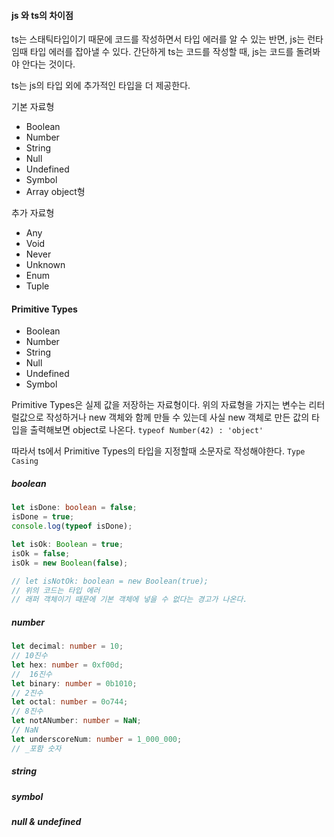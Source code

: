 #### js 와 ts의 차이점

ts는 스태틱타입이기 때문에 코드를 작성하면서 타입 에러를 알 수 있는 반면, js는 런타임때 타입 에러를 잡아낼 수 있다. 간단하게 ts는 코드를 작성할 때, js는 코드를 돌려봐야 안다는 것이다.

ts는 js의 타입 외에 추가적인 타입을 더 제공한다.

기본 자료형

- Boolean
- Number
- String
- Null
- Undefined
- Symbol
- Array object형

추가 자료형

- Any
- Void
- Never
- Unknown
- Enum
- Tuple

#### Primitive Types

- Boolean
- Number
- String
- Null
- Undefined
- Symbol

Primitive Types은 실제 값을 저장하는 자료형이다. 위의 자료형을 가지는 변수는 리터럴값으로 작성하거나 new 객체와 함께 만들 수 있는데 사실 new 객체로 만든 값의 타입을 출력해보면 object로 나온다. `typeof Number(42) : 'object'`

따라서 ts에서 Primitive Types의 타입을 지정할때 소문자로 작성해야한다. `Type Casing`

##### boolean

```ts
let isDone: boolean = false;
isDone = true;
console.log(typeof isDone);

let isOk: Boolean = true;
isOk = false;
isOk = new Boolean(false);

// let isNotOk: boolean = new Boolean(true);
// 위의 코드는 타입 에러
// 래퍼 객체이기 때문에 기본 객체에 넣을 수 없다는 경고가 나온다.
```

##### number

```ts
let decimal: number = 10;
// 10진수
let hex: number = 0xf00d;
//  16진수
let binary: number = 0b1010;
// 2진수
let octal: number = 0o744;
// 8진수
let notANumber: number = NaN;
// NaN
let underscoreNum: number = 1_000_000;
// _포함 숫자
```

##### string

##### symbol

##### null & undefined
